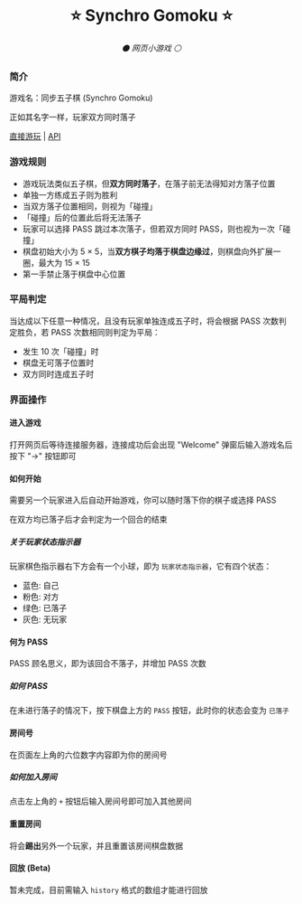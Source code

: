 <div align="center">

# ⭐ Synchro Gomoku ⭐

_⚫ 网页小游戏 ⚪_

</div>

### 简介

游戏名：同步五子棋 (Synchro Gomoku)

正如其名字一样，玩家双方同时落子

[直接游玩](https://gomoku.cc/) | [API](./api.md)

### 游戏规则
- 游戏玩法类似五子棋，但**双方同时落子**，在落子前无法得知对方落子位置
- 单独一方练成五子则为胜利
- 当双方落子位置相同，则视为「碰撞」
- 「碰撞」后的位置此后将无法落子
- 玩家可以选择 PASS 跳过本次落子，但若双方同时 PASS，则也视为一次「碰撞」
- 棋盘初始大小为 5 × 5，当**双方棋子均落于棋盘边缘过**，则棋盘向外扩展一圈，最大为 15 × 15
- 第一手禁止落于棋盘中心位置

### 平局判定

当达成以下任意一种情况，且没有玩家单独连成五子时，将会根据 PASS 次数判定胜负，若 PASS 次数相同则判定为平局：

- 发生 10 次「碰撞」时
- 棋盘无可落子位置时
- 双方同时连成五子时

### 界面操作

#### 进入游戏
打开网页后等待连接服务器，连接成功后会出现 "Welcome" 弹窗后输入游戏名后按下 "→" 按钮即可

#### 如何开始
需要另一个玩家进入后自动开始游戏，你可以随时落下你的棋子或选择 PASS

在双方均已落子后才会判定为一个回合的结束

##### 关于玩家状态指示器
玩家棋色指示器右下方会有一个小球，即为 `玩家状态指示器`，它有四个状态：
- 蓝色: 自己
- 粉色: 对方
- 绿色: 已落子
- 灰色: 无玩家

#### 何为 PASS
PASS 顾名思义，即为该回合不落子，并增加 PASS 次数

##### 如何 PASS
在未进行落子的情况下，按下棋盘上方的 `PASS` 按钮，此时你的状态会变为 `已落子`

#### 房间号
在页面左上角的六位数字内容即为你的房间号

##### 如何加入房间
点击左上角的 `+` 按钮后输入房间号即可加入其他房间

#### 重置房间
将会**踢出**另外一个玩家，并且重置该房间棋盘数据

#### 回放 (Beta)
暂未完成，目前需输入 `history` 格式的数组才能进行回放
